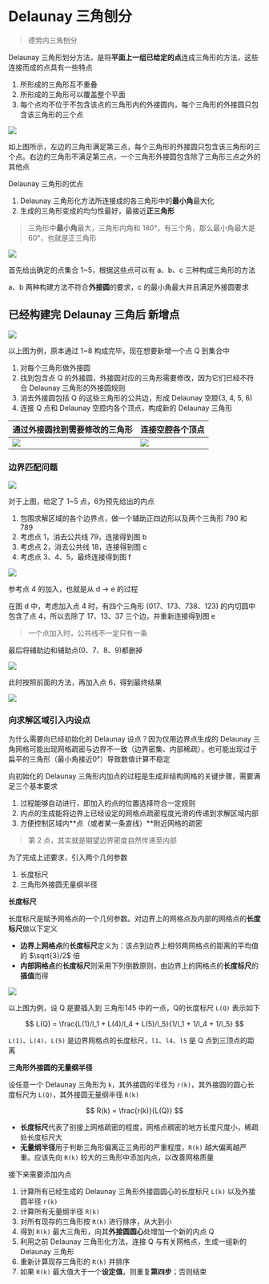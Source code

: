 # Delaunay 三角刨分

> 德劳内三角刨分

Delaunay 三角形划分方法，是将**平面上一组已给定的点**连成三角形的方法，这些连接而成的点具有一些特点

1. 所形成的三角形互不重叠
2. 所形成的三角形可以覆盖整个平面
3. 每个点均不位于不包含该点的三角形内的外接圆内，每个三角形的外接圆只包含该三角形的三个点

![](Image/001.jpg)

如上图所示，左边的三角形满足第三点，每个三角形的外接圆只包含该三角形的三个点。右边的三角形不满足第三点，一个三角形外接圆包含除了三角形三点之外的其他点

Delaunay 三角形的优点

1. Delaunay 三角形化方法所连接成的各三角形中的**最小角**最大化
2. 生成的三角形变成的均匀性最好，最接近**正三角形**

> 三角形中**最小角**最大，三角形内角和 180°，有三个角，那么最小角最大是 60°，也就是正三角形

![](Image/002.png)

首先给出确定的点集合 1~5，根据这些点可以有 a、b、c 三种构成三角形的方法

a、b 两种构建方法不符合**外接圆**的要求，c 的最小角最大并且满足外接圆要求

## 已经构建完 Delaunay 三角后 新增点

![](Image/003.png)

以上图为例，原本通过 1~8 构成完毕，现在想要新增一个点 Q 到集合中

1. 对每个三角形做外接圆
2. 找到包含点 Q 的外接圆，外接圆对应的三角形需要修改，因为它们已经不符合 Delaunay 三角形的外接圆规则
3. 消去外接圆包括 Q 的这些三角形的公共边，形成 Delaunay 空腔(3, 4, 5, 6)
4. 连接 Q 点和 Delaunay 空腔内各个顶点，构成新的 Delaunay 三角形

| 通过外接圆找到需要修改的三角形 | 连接空腔各个顶点 |
| --- | --- | 
| ![](Image/004.png) | ![](Image/005.png) |

### 边界匹配问题

![](Image/006.png)

对于上图，给定了 1~5 点，6为预先给出的内点

1. 包围求解区域的各个边界点，做一个辅助正四边形以及两个三角形 790 和 789
2. 考虑点 1，消去公共线 79，连接得到图 b
3. 考虑点 2，消去公共线 18，连接得到图 c
4. 考虑点 3、4、5，最终连接得到图 f

![](Image/007.png)

参考点 4 的加入，也就是从 d -> e 的过程

在图 d 中，考虑加入点 4 时，有四个三角形 (017、173、738、123) 的内切圆中包含了点 4，所以去除了 17、13、37 三个边，并重新连接得到图 e

> 一个点加入时，公共线不一定只有一条

最后将辅助边和辅助点(0、7、8、9)都删掉

![](Image/008.png)

此时按照前面的方法，再加入点 6，得到最终结果

![](Image/009.png)

### 向求解区域引入内设点

为什么需要向已经初始化的 Delaunay 设点？因为仅用边界点生成的 Delaunay 三角网格可能出现网格疏密与边界不一致（边界密集、内部稀疏），也可能出现过于扁平的三角形（最小角接近0°）导致数值计算不稳定

向初始化的 Delaunay 三角形内加点的过程是生成非结构网格的关键步骤，需要满足三个基本要求

1. 过程能够自动进行，即加入的点的位置选择符合一定规则
2. 内点的生成能将边界上已经设定的网格点疏密程度光滑的传递到求解区域内部
3. 方便控制区域内**点（或者某一条直线）**附近网格的疏密

> 第 2 点，其实就是期望边界密度自然传递至内部

为了完成上述要求，引入两个几何参数

1. 长度标尺
2. 三角形外接圆无量纲半径

**长度标尺**

长度标尺是赋予网格点的一个几何参数。对边界上的网格点及内部的网格点的**长度标尺**做以下定义

- **边界上网格点**的**长度标尺**定义为：该点到边界上相邻两网格点的距离的平均值的 $\sqrt{3}/2$ 倍
- **内部网格点**的**长度标尺**则采用下列倒数原则，由边界上的网格点的**长度标尺**的**插值**而得

![](Image/010.png)

以上图为例，设 Q 是要插入到 三角形145 中的一点，Q的长度标尺 `L(Q)` 表示如下

$$
L(Q) = \frac{L(1)/l_1 + L(4)/l_4 + L(5)/l_5}{1/l_1 + 1/l_4 + 1/l_5}
$$

`L(1)`、`L(4)`、`L(5)` 是边界网格点的长度标尺，`l1`、`l4`、`l5` 是 Q 点到三顶点的距离

**三角形外接圆的无量纲半径**

设任意一个 Delaunay 三角形为 `k`，其外接圆的半径为 `r(k)`，其外接圆的圆心长度标尺为 `L(Q)`，其外接圆无量纲半径 `R(k)`

$$
R(k) = \frac{r(k)}{L(Q)}
$$

- **长度标尺**代表了别接上网格疏密的程度，网格点稠密的地方长度尺度小，稀疏处长度标尺大
- **无量纲半径**用于判断三角形偏离正三角形的严重程度，`R(k)` 越大偏离越严重。应该先向 `R(k)` 较大的三角形中添加内点，以改善网格质量

接下来需要添加内点

1. 计算所有已经生成的 Delaunay 三角形外接圆圆心的长度标尺 `L(k)` 以及外接圆半径 `r(k)`
2. 计算所有无量纲半径 `R(k)`
3. 对所有现存的三角形按 `R(k)` 进行排序，从大到小
4. 得到 `R(k)` 最大三角形，向其**外接圆圆心**处增加一个新的内点 Q
5. 利用之前 Delaunay 三角形化方法，连接 Q 与有关网格点，生成一组新的 Delaunay 三角形
6. 重新计算现存三角形的 `R(k)` 并排序
7. 如果 `R(k)` 最大值大于一个**设定值**，则重复**第四步**；否则结束


